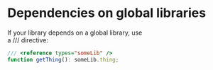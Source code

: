 # Dependencies on global libraries  

If your library depends on a global library, use  
a /// <reference types="..." /> directive:  

```typescript
/// <reference types="someLib" />
function getThing(): someLib.thing;
```

